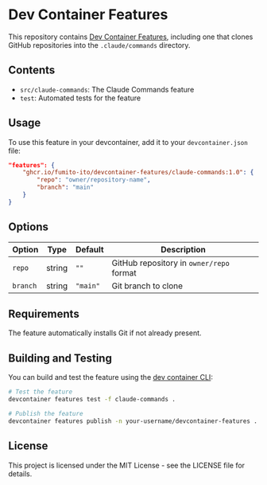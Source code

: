 # Dev Container Features

This repository contains [Dev Container Features](https://containers.dev/implementors/features/), including one that clones GitHub repositories into the `.claude/commands` directory.

## Contents

- `src/claude-commands`: The Claude Commands feature
- `test`: Automated tests for the feature

## Usage

To use this feature in your devcontainer, add it to your `devcontainer.json` file:

```json
"features": {
    "ghcr.io/fumito-ito/devcontainer-features/claude-commands:1.0": {
        "repo": "owner/repository-name",
        "branch": "main"
    }
}
```

## Options

| Option | Type | Default | Description |
|--------|------|---------|-------------|
| `repo` | string | `""` | GitHub repository in `owner/repo` format |
| `branch` | string | `"main"` | Git branch to clone |

## Requirements

The feature automatically installs Git if not already present.

## Building and Testing

You can build and test the feature using the [dev container CLI](https://github.com/devcontainers/cli):

```bash
# Test the feature
devcontainer features test -f claude-commands .

# Publish the feature
devcontainer features publish -n your-username/devcontainer-features .
```

## License

This project is licensed under the MIT License - see the LICENSE file for details.